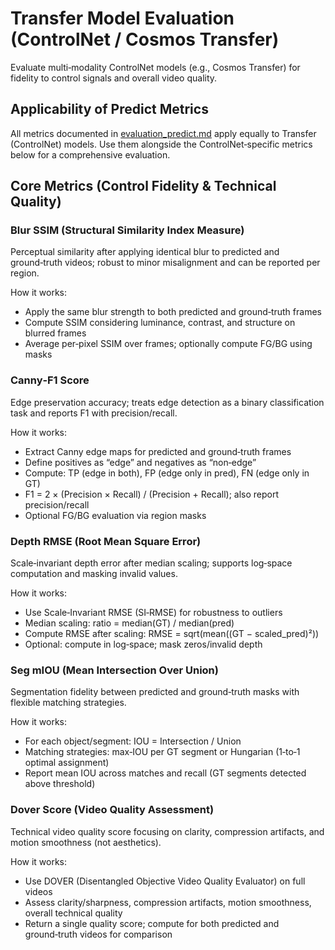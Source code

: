 # Transfer Model Evaluation (ControlNet / Cosmos Transfer)

Evaluate multi‑modality ControlNet models (e.g., Cosmos Transfer) for fidelity to control signals and overall video quality.

## Applicability of Predict Metrics

All metrics documented in [evaluation_predict.md](evaluation_predict.md) apply equally to Transfer (ControlNet) models. Use them alongside the ControlNet‑specific metrics below for a comprehensive evaluation.

## Core Metrics (Control Fidelity & Technical Quality)

### Blur SSIM (Structural Similarity Index Measure)

Perceptual similarity after applying identical blur to predicted and ground‑truth videos; robust to minor misalignment and can be reported per region.

How it works:

- Apply the same blur strength to both predicted and ground‑truth frames
- Compute SSIM considering luminance, contrast, and structure on blurred frames
- Average per‑pixel SSIM over frames; optionally compute FG/BG using masks

### Canny‑F1 Score

Edge preservation accuracy; treats edge detection as a binary classification task and reports F1 with precision/recall.

How it works:

- Extract Canny edge maps for predicted and ground‑truth frames
- Define positives as “edge” and negatives as “non‑edge”
- Compute: TP (edge in both), FP (edge only in pred), FN (edge only in GT)
- F1 = 2 × (Precision × Recall) / (Precision + Recall); also report precision/recall
- Optional FG/BG evaluation via region masks

### Depth RMSE (Root Mean Square Error)

Scale‑invariant depth error after median scaling; supports log‑space computation and masking invalid values.

How it works:

- Use Scale‑Invariant RMSE (SI‑RMSE) for robustness to outliers
- Median scaling: ratio = median(GT) / median(pred)
- Compute RMSE after scaling: RMSE = sqrt(mean((GT − scaled_pred)²))
- Optional: compute in log‑space; mask zeros/invalid depth

### Seg mIOU (Mean Intersection Over Union)

Segmentation fidelity between predicted and ground‑truth masks with flexible matching strategies.

How it works:

- For each object/segment: IOU = Intersection / Union
- Matching strategies: max‑IOU per GT segment or Hungarian (1‑to‑1 optimal assignment)
- Report mean IOU across matches and recall (GT segments detected above threshold)

### Dover Score (Video Quality Assessment)

Technical video quality score focusing on clarity, compression artifacts, and motion smoothness (not aesthetics).

How it works:

- Use DOVER (Disentangled Objective Video Quality Evaluator) on full videos
- Assess clarity/sharpness, compression artifacts, motion smoothness, overall technical quality
- Return a single quality score; compute for both predicted and ground‑truth videos for comparison
